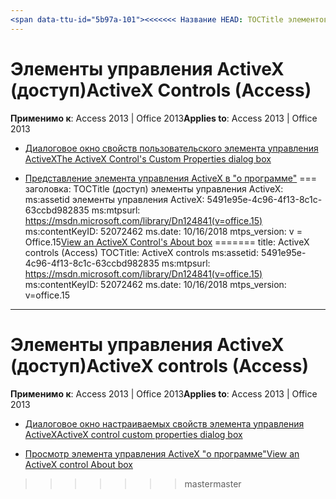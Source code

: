 ```yaml
---
<span data-ttu-id="5b97a-101"><<<<<<< Название HEAD: TOCTitle элементов управления ActiveX (доступ): ms:assetid элементы управления ActiveX: 5491e95e-4c96-4f13-8c1c-63ccbd982835 ms:mtpsurl: https://msdn.microsoft.com/library/Dn124841(v=office.15) ms:contentKeyID: 52072462 ms.date: 09/18/2015 mtps_version: v=office.15</span><span class="sxs-lookup"><span data-stu-id="5b97a-101"><<<<<<< HEAD title: ActiveX Controls (Access) TOCTitle: ActiveX Controls ms:assetid: 5491e95e-4c96-4f13-8c1c-63ccbd982835 ms:mtpsurl: https://msdn.microsoft.com/library/Dn124841(v=office.15) ms:contentKeyID: 52072462 ms.date: 09/18/2015 mtps_version: v=office.15</span></span>
---
```


# <a name="activex-controls-access"></a><span data-ttu-id="5b97a-102">Элементы управления ActiveX (доступ)</span><span class="sxs-lookup"><span data-stu-id="5b97a-102">ActiveX Controls (Access)</span></span>

<span data-ttu-id="5b97a-103">**Применимо к**: Access 2013 | Office 2013</span><span class="sxs-lookup"><span data-stu-id="5b97a-103">**Applies to**: Access 2013 | Office 2013</span></span>

  - [<span data-ttu-id="5b97a-104">Диалоговое окно свойств пользовательского элемента управления ActiveX</span><span class="sxs-lookup"><span data-stu-id="5b97a-104">The ActiveX Control's Custom Properties dialog box</span></span>](the-activex-control-s-custom-properties-dialog-box.md)

  - <span data-ttu-id="5b97a-105">[Представление элемента управления ActiveX в "о программе"](view-an-activex-control-s-about-box.md) === заголовка: TOCTitle (доступ) элементы управления ActiveX: ms:assetid элементы управления ActiveX: 5491e95e-4c96-4f13-8c1c-63ccbd982835 ms:mtpsurl: https://msdn.microsoft.com/library/Dn124841(v=office.15) ms:contentKeyID: 52072462 ms.date: 10/16/2018 mtps_version: v = Office.15</span><span class="sxs-lookup"><span data-stu-id="5b97a-105">[View an ActiveX Control's About box](view-an-activex-control-s-about-box.md) ======= title: ActiveX controls (Access) TOCTitle: ActiveX controls ms:assetid: 5491e95e-4c96-4f13-8c1c-63ccbd982835 ms:mtpsurl: https://msdn.microsoft.com/library/Dn124841(v=office.15) ms:contentKeyID: 52072462 ms.date: 10/16/2018 mtps_version: v=office.15</span></span>
---

# <a name="activex-controls-access"></a><span data-ttu-id="5b97a-106">Элементы управления ActiveX (доступ)</span><span class="sxs-lookup"><span data-stu-id="5b97a-106">ActiveX controls (Access)</span></span> 

<span data-ttu-id="5b97a-107">**Применимо к**: Access 2013 | Office 2013</span><span class="sxs-lookup"><span data-stu-id="5b97a-107">**Applies to**: Access 2013 | Office 2013</span></span>

  - [<span data-ttu-id="5b97a-108">Диалоговое окно настраиваемых свойств элемента управления ActiveX</span><span class="sxs-lookup"><span data-stu-id="5b97a-108">ActiveX control custom properties dialog box</span></span>](the-activex-control-s-custom-properties-dialog-box.md)

  - [<span data-ttu-id="5b97a-109">Просмотр элемента управления ActiveX "о программе"</span><span class="sxs-lookup"><span data-stu-id="5b97a-109">View an ActiveX control About box</span></span>](view-an-activex-control-s-about-box.md)
>>>>>>> <span data-ttu-id="5b97a-110">master</span><span class="sxs-lookup"><span data-stu-id="5b97a-110">master</span></span>

